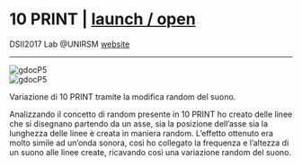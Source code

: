# 10 PRINT | [launch / open](http://dsii-2017-unirsm.github.io/elisabetta.celli)

 
DSII2017 Lab @UNIRSM [website](http://dsii-2017-unirsm.github.io)

----

![gdocP5](http://i.imgur.com/tbbHaQV.png)  
![gdocP5](http://i.imgur.com/LAzv7Zh.png)

Variazione di 10 PRINT tramite la modifica random del suono.   

Analizzando il concetto di random presente in 10 PRINT ho creato delle linee che si disegnano partendo da un asse, sia la posizione dell’asse sia la lunghezza delle linee è creata in maniera random.
L’effetto ottenuto era molto simile ad un’onda sonora, così ho collegato la frequenza e l’altezza di un suono alle linee create, ricavando così una variazione random del suono.

